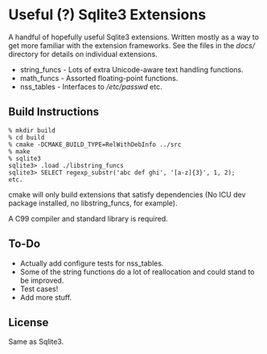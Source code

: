 Useful (?) Sqlite3 Extensions
=============================

A handful of hopefully useful Sqlite3 extensions. Written mostly as a
way to get more familiar with the extension frameworks. See the files
in the *docs/* directory for details on individual extensions.

* string_funcs - Lots of extra Unicode-aware text handling functions.
* math_funcs - Assorted floating-point functions.
* nss_tables - Interfaces to */etc/passwd* etc.

Build Instructions
------------------

    % mkdir build
    % cd build
    % cmake -DCMAKE_BUILD_TYPE=RelWithDebInfo ../src
    % make
    % sqlite3
    sqlite3> .load ./libstring_funcs
    sqlite3> SELECT regexp_substr('abc def ghi', '[a-z]{3}', 1, 2);
    etc.

cmake will only build extensions that satisfy dependencies (No ICU dev
package installed, no libstring_funcs, for example).

A C99 compiler and standard library is required.

To-Do
-----

* Actually add configure tests for nss_tables.
* Some of the string functions do a lot of reallocation and could
  stand to be improved.
* Test cases!
* Add more stuff.

License
-------

Same as Sqlite3.

         
